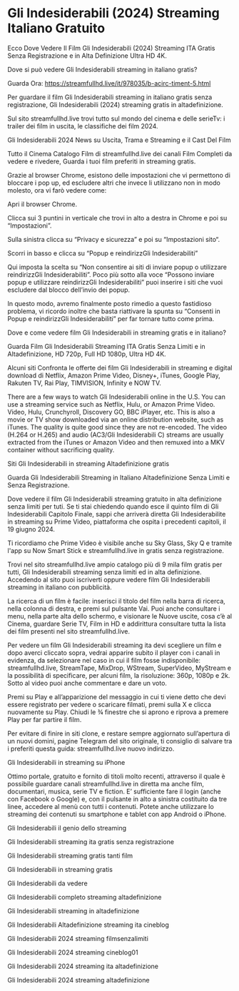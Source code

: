 # Gli Indesiderabili (2024) Streaming Italiano Gratuito

Ecco Dove Vedere Il Film Gli Indesiderabili (2024) Streaming ITA Gratis Senza Registrazione e in Alta Definizione Ultra HD 4K.

Dove si può vedere Gli Indesiderabili streaming in italiano gratis?

Guarda Ora: https://streamfullhd.live/it/978035/b-acirc-timent-5.html

Per guardare il film Gli Indesiderabili streaming in italiano gratis senza registrazione, Gli Indesiderabili (2024) streaming gratis in altadefinizione.

Sul sito streamfullhd.live trovi tutto sul mondo del cinema e delle serieTv: i trailer dei film in uscita, le classifiche dei film 2024.

Gli Indesiderabili 2024 News su Uscita, Trama e Streaming e il Cast Del Film

Tutto il Cinema Catalogo Film di streamfullhd.live dei canali Film Completi da vedere e rivedere, Guarda i tuoi film preferiti in streaming gratis.

Grazie al browser Chrome, esistono delle impostazioni che vi permettono di bloccare i pop up, ed escludere altri che invece li utilizzano non in modo molesto, ora vi farò vedere come:

Apri il browser Chrome.

Clicca sui 3 puntini in verticale che trovi in alto a destra in Chrome e poi su “Impostazioni”.

Sulla sinistra clicca su “Privacy e sicurezza” e poi su “Impostazioni sito“.

Scorri in basso e clicca su “Popup e reindirizzGli Indesiderabiliti”

Qui imposta la scelta su “Non consentire ai siti di inviare popup o utilizzare reindirizzGli Indesiderabiliti”. Poco più sotto alla voce “Possono inviare popup e utilizzare reindirizzGli Indesiderabiliti” puoi inserire i siti che vuoi escludere dal blocco dell’invio dei popup.

In questo modo, avremo finalmente posto rimedio a questo fastidioso problema, vi ricordo inoltre che basta riattivare la spunta su “Consenti in Popup e reindirizzGli Indesiderabiliti” per far tornare tutto come prima.

Dove e come vedere film Gli Indesiderabili in streaming gratis e in italiano?

Guarda Film Gli Indesiderabili Streaming ITA Gratis Senza Limiti e in Altadefinizione, HD 720p, Full HD 1080p, Ultra HD 4K.

Alcuni siti Confronta le offerte dei film Gli Indesiderabili in streaming e digital download di Netflix, Amazon Prime Video, Disney+, iTunes, Google Play, Rakuten TV, Rai Play, TIMVISION, Infinity e NOW TV.

There are a few ways to watch Gli Indesiderabili online in the U.S. You can use a streaming service such as Netflix, Hulu, or Amazon Prime Video. Video, Hulu, Crunchyroll, Discovery GO, BBC iPlayer, etc. This is also a movie or TV show downloaded via an online distribution website, such as iTunes. The quality is quite good since they are not re-encoded. The video (H.264 or H.265) and audio (AC3/Gli Indesiderabili C) streams are usually extracted from the iTunes or Amazon Video and then remuxed into a MKV container without sacrificing quality.

Siti Gli Indesiderabili in streaming Altadefinizione gratis

Guarda Gli Indesiderabili Streaming in Italiano Altadefinizione Senza Limiti e Senza Registrazione.

Dove vedere il film Gli Indesiderabili streaming gratuito in alta definizione senza limiti per tuti. Se ti stai chiedendo quando esce il quinto film di Gli Indesiderabili Capitolo Finale, sappi che arriverà diretta Gli Indesiderabilite in streaming su Prime Video, piattaforma che ospita i precedenti capitoli, il 19 giugno 2024. 

Ti ricordiamo che Prime Video è visibile anche su Sky Glass, Sky Q e tramite l'app su Now Smart Stick e streamfullhd.live in gratis senza registrazione. 

Trovi nel sito streamfullhd.live ampio catalogo più di 9 mila film gratis per tutti, Gli Indesiderabili streaming senza limiti ed in alta definizione. Accedendo al sito puoi iscriverti oppure vedere film Gli Indesiderabili streaming in italiano con pubblicità.

La ricerca di un film è facile: inserisci il titolo del film nella barra di ricerca, nella colonna di destra, e premi sul pulsante Vai. Puoi anche consultare i menu, nella parte alta dello schermo, e visionare le Nuove uscite, cosa c’è al Cinema, guardare Serie TV, Film in HD e addirittura consultare tutta la lista dei film presenti nel sito streamfullhd.live.

Per vedere un film Gli Indesiderabili streaming ita devi scegliere un film e dopo averci cliccato sopra, vedrai apparire subito il player con i canali in evidenza, da selezionare nel caso in cui il film fosse indisponibile: streamfullhd.live, StreamTape, MixDrop, WStream, SuperVideo, MyStream e la possibilità di specificare, per alcuni film, la risoluzione: 360p, 1080p e 2k. Sotto al video puoi anche commentare e dare un voto.

Premi su Play e all’apparizione del messaggio in cui ti viene detto che devi essere registrato per vedere o scaricare filmati, premi sulla X e clicca nuovamente su Play. Chiudi le ¾ finestre che si aprono e riprova a premere Play per far partire il film.

Per evitare di finire in siti clone, e restare sempre aggiornato sull’apertura di un nuovi domini, pagine Telegram del sito originale, ti consiglio di salvare tra i preferiti questa guida: streamfullhd.live nuovo indirizzo.

Gli Indesiderabili in streaming su iPhone

Ottimo portale, gratuito e fornito di titoli molto recenti, attraverso il quale è possibile guardare canali streamfullhd.live in diretta ma anche film, documentari, musica, serie TV e fiction. E’ sufficiente fare il login (anche con Facebook o Google) e, con il pulsante in alto a sinistra costituito da tre linee, accedere al menù con tutti i contenuti. Potete anche utilizzare lo streaming dei contenuti su smartphone e tablet con app Android o iPhone.

Gli Indesiderabili il genio dello streaming

Gli Indesiderabili streaming ita gratis senza registrazione

Gli Indesiderabili streaming gratis tanti film

Gli Indesiderabili in streaming gratis

Gli Indesiderabili da vedere

Gli Indesiderabili completo streaming altadefinizione

Gli Indesiderabili streaming in altadefinizione

Gli Indesiderabili Altadefinizione streaming ita cineblog

Gli Indesiderabili 2024 streaming filmsenzalimiti

Gli Indesiderabili 2024 streaming cineblog01

Gli Indesiderabili 2024 streaming ita altadefinizione

Gli Indesiderabili 2024 streaming altadefinizione
